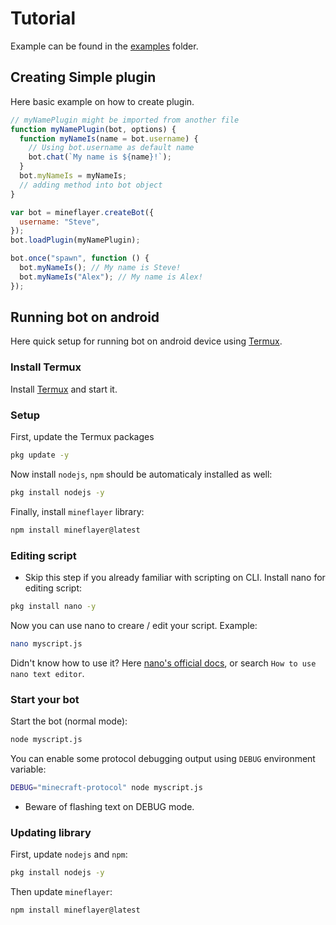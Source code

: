 # Tutorial

Example can be found in the [examples](https://github.com/PrismarineJS/mineflayer/tree/master/examples) folder.

## Creating Simple plugin

Here basic example on how to create plugin.

```js
// myNamePlugin might be imported from another file
function myNamePlugin(bot, options) {
  function myNameIs(name = bot.username) {
    // Using bot.username as default name
    bot.chat(`My name is ${name}!`);
  }
  bot.myNameIs = myNameIs;
  // adding method into bot object
}

var bot = mineflayer.createBot({
  username: "Steve",
});
bot.loadPlugin(myNamePlugin);

bot.once("spawn", function () {
  bot.myNameIs(); // My name is Steve!
  bot.myNameIs("Alex"); // My name is Alex!
});
```

## Running bot on android

Here quick setup for running bot on android device using [Termux](https://termux.com/).

### Install Termux

Install [Termux](https://termux.com/) and start it.

### Setup

First, update the Termux packages

```bash
pkg update -y
```

Now install `nodejs`, `npm` should be automaticaly installed as well:

```bash
pkg install nodejs -y
```

Finally, install `mineflayer` library:

```bash
npm install mineflayer@latest
```

### Editing script

* Skip this step if you already familiar with scripting on CLI.
Install nano for editing script:

```bash
pkg install nano -y
```

Now you can use nano to creare / edit your script. Example:

```bash
nano myscript.js
```

Didn't know how to use it? Here [nano's official docs](https://nano-editor.org/dist/latest/nano.pdf), or search `How to use nano text editor`.

### Start your bot

Start the bot (normal mode):

```bash
node myscript.js
```

You can enable some protocol debugging output using `DEBUG` environment variable:

```bash
DEBUG="minecraft-protocol" node myscript.js
```

* Beware of flashing text on DEBUG mode.

### Updating library

First, update `nodejs` and `npm`:

```bash
pkg install nodejs -y
```

Then update `mineflayer`:

```bash
npm install mineflayer@latest
```
